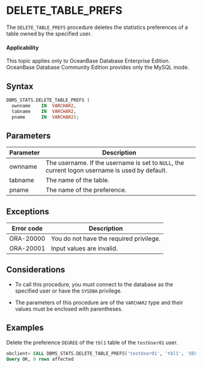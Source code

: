 # DELETE_TABLE_PREFS

The `DELETE_TABLE_PREFS` procedure deletes the statistics preferences of a table owned by the specified user.

  <main id="notice" >
    <h4>Applicability</h4>
    <p>This topic applies only to OceanBase Database Enterprise Edition. OceanBase Database Community Edition provides only the MySQL mode. </p>
  </main>

## Syntax

```sql
DBMS_STATS.DELETE_TABLE_PREFS (
  ownname    IN  VARCHAR2,
  tabname    IN  VARCHAR2,
  pname      IN  VARCHAR2);
```

## Parameters

| Parameter | Description |
|---------|-----------------------------------|
| ownname | The username. If the username is set to `NULL`, the current logon username is used by default.  |
| tabname | The name of the table.  |
| pname | The name of the preference.  |



## Exceptions

| Error code | Description |
|-----------|-------------|
| ORA-20000 | You do not have the required privilege.  |
| ORA-20001 | Input values are invalid.  |



## Considerations

* To call this procedure, you must connect to the database as the specified user or have the `SYSDBA` privilege.

* The parameters of this procedure are of the `VARCHAR2` type and their values must be enclosed with parentheses.


## Examples

Delete the preference `DEGREE` of the `tbl1` table of the `testUser01` user.

```sql
obclient> CALL DBMS_STATS.DELETE_TABLE_PREFS('testUser01', 'tbl1', 'DEGREE');
Query OK, 0 rows affected
```
